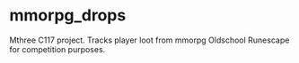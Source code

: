 # mmorpg_drops
Mthree C117 project. Tracks player loot from mmorpg Oldschool Runescape for competition purposes.
